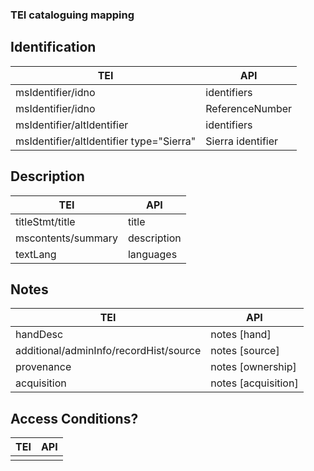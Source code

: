 ### TEI cataloguing mapping

## Identification

| TEI| API |  
| ----------- | ----------- |  
| msIdentifier/idno | identifiers | 
| msIdentifier/idno | ReferenceNumber |  
| msIdentifier/altIdentifier | identifiers |
| msIdentifier/altIdentifier type="Sierra" | Sierra identifier |

## Description
| TEI| API |  
| ----------- | ----------- |  
| titleStmt/title | title |  
| mscontents/summary | description |
| textLang | languages |

## Notes
| TEI| API |  
| ----------- | ----------- | 
|handDesc	| notes [hand]	|
|additional/adminInfo/recordHist/source | notes [source] |
|provenance | notes [ownership] |
|acquisition | 	notes [acquisition]

## Access Conditions?
| TEI| API |  
| ----------- | ----------- | 
|	|	|
